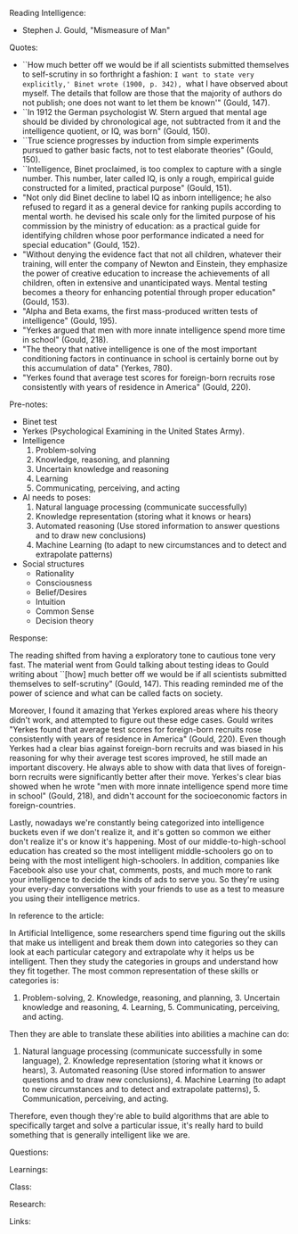 Reading Intelligence:

- Stephen J. Gould, "Mismeasure of Man"

Quotes:

- ``How much better off we would be if all scientists submitted themselves to self-scrutiny in so forthright a fashion: `I want to state very explicitly,' Binet wrote (1900, p. 342), `what I have observed about myself. The details that follow are those that the majority of authors do not publish; one does not want to let them be known'" (Gould, 147).
- ``In 1912 the German psychologist W. Stern argued that mental age should be divided by chronological age, not subtracted from it and the intelligence quotient, or IQ, was born" (Gould, 150).
- ``True science progresses by induction from simple experiments pursued to gather basic facts, not to test elaborate theories" (Gould, 150).
- ``Intelligence, Binet proclaimed, is too complex to capture with a single number. This number, later called IQ, is only a rough, empirical guide constructed for a limited, practical purpose" (Gould, 151).
- "Not only did Binet decline to label IQ as inborn intelligence; he also refused to regard it as a general device for ranking pupils according to mental worth. he devised his scale only for the limited purpose of his commission by the ministry of education: as a practical guide for identifying children whose poor performance indicated a need for special education" (Gould, 152).
- "Without denying the evidence fact that not all children, whatever their training, will enter the company of Newton and Einstein, they emphasize the power of creative education to increase the achievements of all children, often in extensive and unanticipated ways. Mental testing becomes a theory for enhancing potential through proper education" (Gould, 153).
- "Alpha and Beta exams, the first mass-produced written tests of intelligence" (Gould, 195).
- "Yerkes argued that men with more innate intelligence spend more time in school" (Gould, 218).
- "The theory that native intelligence is one of the most important conditioning factors in continuance in school is certainly borne out by this accumulation of data" (Yerkes, 780).
- "Yerkes found that average test scores for foreign-born recruits rose consistently with years of residence in America" (Gould, 220).

Pre-notes:

- Binet test
- Yerkes (Psychological Examining in the United States Army).
- Intelligence
    1. Problem-solving
    2. Knowledge, reasoning, and planning
    3. Uncertain knowledge and reasoning
    4. Learning
    5. Communicating, perceiving, and acting
- AI needs to poses:
    1. Natural language processing (communicate successfully)
    2. Knowledge representation (storing what it knows or hears)
    3. Automated reasoning (Use stored information to answer questions and to draw new conclusions)
    4. Machine Learning (to adapt to new circumstances and to detect and extrapolate patterns)
- Social structures
    - Rationality
    - Consciousness
    - Belief/Desires
    - Intuition
    - Common Sense
    - Decision theory

Response:

The reading shifted from having a exploratory tone to cautious tone very fast. The material went from Gould talking about testing ideas to Gould writing about ``[how] much better off we would be if all scientists submitted themselves to self-scrutiny" (Gould, 147). This reading reminded me of the power of science and what can be called facts on society. 

Moreover, I found it amazing that Yerkes explored areas where his theory didn't work, and attempted to figure out these edge cases. Gould writes "Yerkes found that average test scores for foreign-born recruits rose consistently with years of residence in America" (Gould, 220). Even though Yerkes had a clear bias against foreign-born recruits and was biased in his reasoning for why their average test scores improved, he still made an important discovery. He always able to show with data that lives of foreign-born recruits were significantly better after their move. Yerkes's clear bias showed when he wrote "men with more innate intelligence spend more time in school" (Gould, 218), and didn't account for the socioeconomic factors in foreign-countries.

Lastly, nowadays we're constantly being categorized into intelligence buckets even if we don't realize it, and it's gotten so common we either don't realize it's or know it's happening. Most of our middle-to-high-school education has created so the most intelligent middle-schoolers go on to being with the most intelligent high-schoolers. In addition, companies like Facebook also use your chat, comments, posts, and much more to rank your intelligence to decide the kinds of ads to serve you. So they're using your every-day conversations with your friends to use as a test to measure you using their intelligence metrics.

In reference to the article:

In Artificial Intelligence, some researchers spend time figuring out the skills that make us intelligent and break them down into categories so they can look at each particular category and extrapolate why it helps us be intelligent. Then they study the categories in groups and understand how they fit together. The most common representation of these skills or categories is:

1. Problem-solving, 2. Knowledge, reasoning, and planning, 3. Uncertain knowledge and reasoning, 4. Learning, 5. Communicating, perceiving, and acting.

Then they are able to translate these abilities into abilities a machine can do:

1. Natural language processing (communicate successfully in some language), 2. Knowledge representation (storing what it knows or hears), 3. Automated reasoning (Use stored information to answer questions and to draw new conclusions), 4. Machine Learning (to adapt to new circumstances and to detect and extrapolate patterns), 5. Communication, perceiving, and acting.

Therefore, even though they're able to build algorithms that are able to specifically target and solve a particular issue, it's really hard to build something that is generally intelligent like we are. 

Questions:

Learnings:

Class:

Research:

Links:
